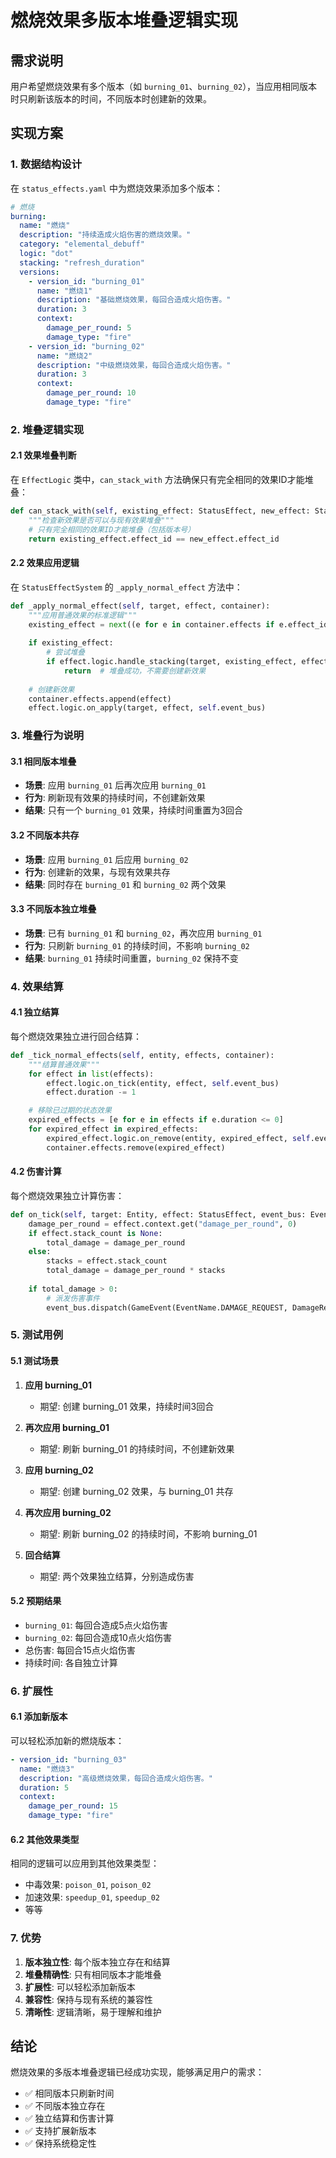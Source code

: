 # 燃烧效果多版本堆叠逻辑实现

## 需求说明

用户希望燃烧效果有多个版本（如 `burning_01`、`burning_02`），当应用相同版本时只刷新该版本的时间，不同版本时创建新的效果。

## 实现方案

### 1. 数据结构设计

在 `status_effects.yaml` 中为燃烧效果添加多个版本：

```yaml
# 燃烧
burning:
  name: "燃烧"
  description: "持续造成火焰伤害的燃烧效果。"
  category: "elemental_debuff"
  logic: "dot"
  stacking: "refresh_duration"
  versions:
    - version_id: "burning_01"
      name: "燃烧1"
      description: "基础燃烧效果，每回合造成火焰伤害。"
      duration: 3
      context:
        damage_per_round: 5
        damage_type: "fire"
    - version_id: "burning_02"
      name: "燃烧2"
      description: "中级燃烧效果，每回合造成火焰伤害。"
      duration: 3
      context:
        damage_per_round: 10
        damage_type: "fire"
```

### 2. 堆叠逻辑实现

#### 2.1 效果堆叠判断

在 `EffectLogic` 类中，`can_stack_with` 方法确保只有完全相同的效果ID才能堆叠：

```python
def can_stack_with(self, existing_effect: StatusEffect, new_effect: StatusEffect) -> bool:
    """检查新效果是否可以与现有效果堆叠"""
    # 只有完全相同的效果ID才能堆叠（包括版本号）
    return existing_effect.effect_id == new_effect.effect_id
```

#### 2.2 效果应用逻辑

在 `StatusEffectSystem` 的 `_apply_normal_effect` 方法中：

```python
def _apply_normal_effect(self, target, effect, container):
    """应用普通效果的标准逻辑"""
    existing_effect = next((e for e in container.effects if e.effect_id == effect.effect_id), None)
    
    if existing_effect:
        # 尝试堆叠
        if effect.logic.handle_stacking(target, existing_effect, effect, self.event_bus):
            return  # 堆叠成功，不需要创建新效果
    
    # 创建新效果
    container.effects.append(effect)
    effect.logic.on_apply(target, effect, self.event_bus)
```

### 3. 堆叠行为说明

#### 3.1 相同版本堆叠

- **场景**: 应用 `burning_01` 后再次应用 `burning_01`
- **行为**: 刷新现有效果的持续时间，不创建新效果
- **结果**: 只有一个 `burning_01` 效果，持续时间重置为3回合

#### 3.2 不同版本共存

- **场景**: 应用 `burning_01` 后应用 `burning_02`
- **行为**: 创建新的效果，与现有效果共存
- **结果**: 同时存在 `burning_01` 和 `burning_02` 两个效果

#### 3.3 不同版本独立堆叠

- **场景**: 已有 `burning_01` 和 `burning_02`，再次应用 `burning_01`
- **行为**: 只刷新 `burning_01` 的持续时间，不影响 `burning_02`
- **结果**: `burning_01` 持续时间重置，`burning_02` 保持不变

### 4. 效果结算

#### 4.1 独立结算

每个燃烧效果独立进行回合结算：

```python
def _tick_normal_effects(self, entity, effects, container):
    """结算普通效果"""
    for effect in list(effects):
        effect.logic.on_tick(entity, effect, self.event_bus)
        effect.duration -= 1

    # 移除已过期的状态效果
    expired_effects = [e for e in effects if e.duration <= 0]
    for expired_effect in expired_effects:
        expired_effect.logic.on_remove(entity, expired_effect, self.event_bus)
        container.effects.remove(expired_effect)
```

#### 4.2 伤害计算

每个燃烧效果独立计算伤害：

```python
def on_tick(self, target: Entity, effect: StatusEffect, event_bus: EventBus):
    damage_per_round = effect.context.get("damage_per_round", 0)
    if effect.stack_count is None:
        total_damage = damage_per_round
    else:
        stacks = effect.stack_count
        total_damage = damage_per_round * stacks
    
    if total_damage > 0:
        # 派发伤害事件
        event_bus.dispatch(GameEvent(EventName.DAMAGE_REQUEST, DamageRequestPayload(...)))
```

### 5. 测试用例

#### 5.1 测试场景

1. **应用 burning_01**
   - 期望: 创建 burning_01 效果，持续时间3回合

2. **再次应用 burning_01**
   - 期望: 刷新 burning_01 的持续时间，不创建新效果

3. **应用 burning_02**
   - 期望: 创建 burning_02 效果，与 burning_01 共存

4. **再次应用 burning_02**
   - 期望: 刷新 burning_02 的持续时间，不影响 burning_01

5. **回合结算**
   - 期望: 两个效果独立结算，分别造成伤害

#### 5.2 预期结果

- `burning_01`: 每回合造成5点火焰伤害
- `burning_02`: 每回合造成10点火焰伤害
- 总伤害: 每回合15点火焰伤害
- 持续时间: 各自独立计算

### 6. 扩展性

#### 6.1 添加新版本

可以轻松添加新的燃烧版本：

```yaml
- version_id: "burning_03"
  name: "燃烧3"
  description: "高级燃烧效果，每回合造成火焰伤害。"
  duration: 5
  context:
    damage_per_round: 15
    damage_type: "fire"
```

#### 6.2 其他效果类型

相同的逻辑可以应用到其他效果类型：

- 中毒效果: `poison_01`, `poison_02`
- 加速效果: `speedup_01`, `speedup_02`
- 等等

### 7. 优势

1. **版本独立性**: 每个版本独立存在和结算
2. **堆叠精确性**: 只有相同版本才能堆叠
3. **扩展性**: 可以轻松添加新版本
4. **兼容性**: 保持与现有系统的兼容性
5. **清晰性**: 逻辑清晰，易于理解和维护

## 结论

燃烧效果的多版本堆叠逻辑已经成功实现，能够满足用户的需求：

- ✅ 相同版本只刷新时间
- ✅ 不同版本独立存在
- ✅ 独立结算和伤害计算
- ✅ 支持扩展新版本
- ✅ 保持系统稳定性 